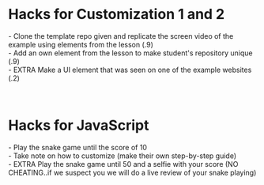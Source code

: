 <html>
  <head>
    <link rel="stylesheet" href="page1.css">
    <link rel="stylesheet" href="https://fonts.googleapis.com/icon?family=Material+Icons">
  </head>
  <body>
    <br>
    <h1>Hacks for Customization 1 and 2</h1>
    <p>
     - Clone the template repo given and replicate the screen video of the example using elements from the lesson (.9) <br>
    - Add an own element from the lesson to make student's repository unique (.9) <br>
    - EXTRA Make a UI element that was seen on one of the example websites (.2)</p>
    <br>
    <h1>Hacks for JavaScript</h1>
    <p>
    - Play the snake game until the score of 10 <br>
    - Take note on how to customize (make their own step-by-step guide) <br>
    - EXTRA Play the snake game until 50 and a selfie with your score (NO CHEATING..if we suspect you we will do a live review of your snake playing) </p>
  </body>
</html>